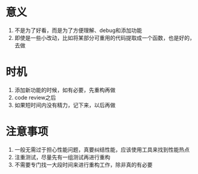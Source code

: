 # 意义
1. 不是为了好看，而是为了方便理解、debug和添加功能
2. 即使是一些小改动，比如将某部分可重用的代码提取成一个函数，也是好的，去做

# 时机
1. 添加新功能的时候，如有必要，先重构再做
2. code review之后
3. 如果短时间内没有精力，记下来，以后再做

# 注意事项
1. 一般无需过于担心性能问题，真要纠结性能，应该使用工具来找到性能热点
2. 注重测试，尽量先有一组测试再进行重构
3. 不需要专门找一大段时间来进行重构工作，除非真的有必要